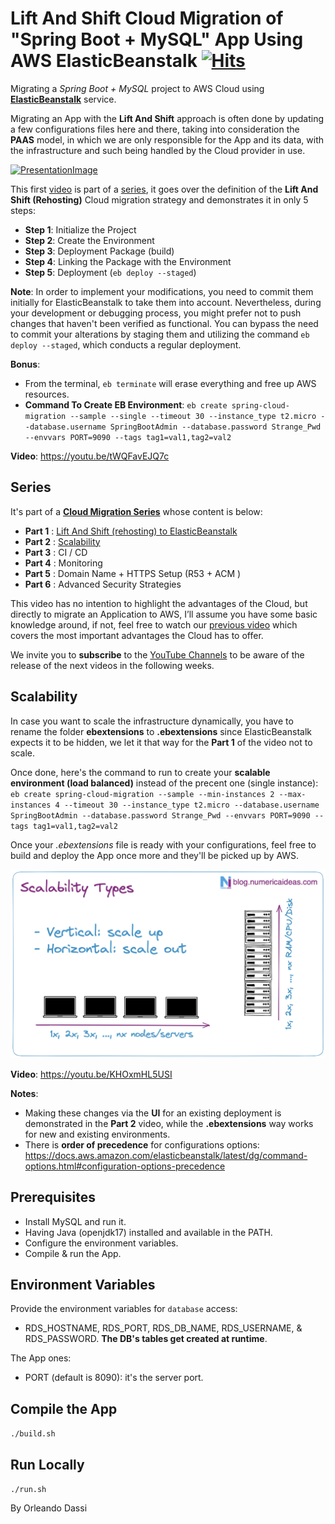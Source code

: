 # Lift And Shift Cloud Migration of "Spring Boot + MySQL" App Using AWS ElasticBeanstalk&nbsp;[![Hits](https://hits.seeyoufarm.com/api/count/incr/badge.svg?url=https%3A%2F%2Fgithub.com%2Fnumerica-ideas%2Fcommunity%2Ftree%2Fmaster%2Faws%2Fspringboot-migration-elasticbeanstalk&count_bg=%2379C83D&title_bg=%23555555&icon=&icon_color=%23E7E7E7&title=hits&edge_flat=false)](https://youtube.com/playlist?list=PLJl2liPyo6s3oQkBT2UWbuSfrwO4aS-9Z)

Migrating a *Spring Boot + MySQL* project to AWS Cloud using **[ElasticBeanstalk](https://aws.amazon.com/elasticbeanstalk/)** service.

Migrating an App with the **Lift And Shift** approach is often done by updating a few configurations files here and there, taking into consideration the **PAAS** model, in which we are only responsible for the App and its data, with the infrastructure and such being handled by the Cloud provider in use. 

[![PresentationImage](aws-elasticbeanstalk-migration.png)](https://youtu.be/tWQFavEJQ7c)

This first [video](https://youtu.be/tWQFavEJQ7c) is part of a [series](https://github.com/numerica-ideas/community/tree/master/aws/springboot-migration-elasticbeanstalk#series), it goes over the definition of the **Lift And Shift (Rehosting)** Cloud migration strategy and demonstrates it in only 5 steps:
- **Step 1**: Initialize the Project
- **Step 2**: Create the Environment
- **Step 3**: Deployment Package (build)
- **Step 4**: Linking the Package with the Environment
- **Step 5**: Deployment (`eb deploy --staged`)

**Note**: In order to implement your modifications, you need to commit them initially for ElasticBeanstalk to take them into account. Nevertheless, during your development or debugging process, you might prefer not to push changes that haven't been verified as functional. You can bypass the need to commit your alterations by staging them and utilizing the command `eb deploy --staged`, which conducts a regular deployment.

**Bonus**:
- From the terminal, `eb terminate` will erase everything and free up AWS resources.
- **Command To Create EB Environment**: `eb create spring-cloud-migration --sample --single --timeout 30 --instance_type t2.micro --database.username SpringBootAdmin --database.password Strange_Pwd --envvars PORT=9090 --tags tag1=val1,tag2=val2`

**Video**: https://youtu.be/tWQFavEJQ7c

## Series
It's part of a **[Cloud Migration Series](https://youtube.com/playlist?list=PLJl2liPyo6s3oQkBT2UWbuSfrwO4aS-9Z)** whose content is below:
- **Part 1** : [Lift And Shift (rehosting) to ElasticBeanstalk](https://youtu.be/tWQFavEJQ7c)
- **Part 2** : [Scalability](https://youtu.be/KHOxmHL5USI)
- **Part 3** : CI / CD
- **Part 4** : Monitoring
- **Part 5** : Domain Name + HTTPS Setup (R53 + ACM )
- **Part 6** : Advanced Security Strategies

This video has no intention to highlight the advantages of the Cloud, but directly to migrate an Application to AWS, I’ll assume you have some basic knowledge around, if not, feel free to watch our [previous video](https://youtu.be/0II0ikOZEYE) which covers the most important advantages the Cloud has to offer.

We invite you to **subscribe** to the [YouTube Channels](https://www.youtube.com/@numericaideas/channels?sub_confirmation=1) to be aware of the release of the next videos in the following weeks.

## Scalability
In case you want to scale the infrastructure dynamically, you have to rename the folder **ebextensions** to **.ebextensions** since ElasticBeanstalk expects it to be hidden, we let it that way for the **Part 1** of the video not to scale.

Once done, here's the command to run to create your **scalable environment (load balanced)** instead of the precent one (single instance): `eb create spring-cloud-migration --sample --min-instances 2 --max-instances 4 --timeout 30 --instance_type t2.micro --database.username SpringBootAdmin --database.password Strange_Pwd --envvars PORT=9090 --tags tag1=val1,tag2=val2`

Once your *.ebextensions* file is ready with your configurations, feel free to build and deploy the App once more and they'll be picked up by AWS.

[![ScalabilityTypesImage](scalability-types.png)](https://youtu.be/KHOxmHL5USI)

**Video**: https://youtu.be/KHOxmHL5USI

**Notes**:
- Making these changes via the **UI** for an existing deployment is demonstrated in the **Part 2** video, while the **.ebextensions** way works for new and existing environments.
- There is **order of precedence** for configurations options: https://docs.aws.amazon.com/elasticbeanstalk/latest/dg/command-options.html#configuration-options-precedence

## Prerequisites
- Install MySQL and run it.
- Having Java (openjdk17) installed and available in the PATH.
- Configure the environment variables.
- Compile & run the App.

## Environment Variables
Provide the environment variables for `database` access:
- RDS_HOSTNAME, RDS_PORT, RDS_DB_NAME, RDS_USERNAME, & RDS_PASSWORD. **The DB's tables get created at runtime**.

The App ones:
- PORT (default is 8090): it's the server port.

## Compile the App
`./build.sh`

## Run Locally
`./run.sh`

By Orleando Dassi
